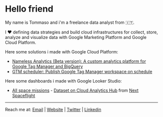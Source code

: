 # Hello friend

My name is Tommaso and i'm a freelance data analyst from 🇮🇹.

I ❤️ defining data strategies and build cloud infrastructures for collect, store, analyze and visualize data with Google Marketing Platform and Google Cloud Platform.

Here some solutions i made with Google Cloud Platform:
- [Nameless Analytics (Beta version): A custom analytics platform for Google Tag Manager and BigQuery](https://github.com/tommasomoretti/nameless-analytics)
- [GTM scheduler: Publish Google Tag Manager workspace on schedule](https://github.com/tommasomoretti/publish-scheduled-gtm-container)

Here some dashboards i made with Google Looker Studio:
- [All space missions](https://datastudio.google.com/u/0/reporting/c013eca9-9d6f-4fbe-89cd-2e7357a48724/) - [Dataset on Cloud Analytics Hub](https://console.cloud.google.com/bigquery(analyticshub:projects/927812107311/locations/eu/dataExchanges/all_space_missions_1801cd49715/listings/all_space_missions_1801cd9607d)) from [Next Spaceflight](https://nextspaceflight.com/)

---

Reach me at: [Email](mailto:hello@tommasomoretti.com) | [Website](https://tommasomoretti.com/?utm_source=github.com&utm_medium=referral&utm_campaign=profile) | [Twitter](https://twitter.com/tommoretti88) | [Linkedin](https://www.linkedin.com/in/tommasomoretti/)

